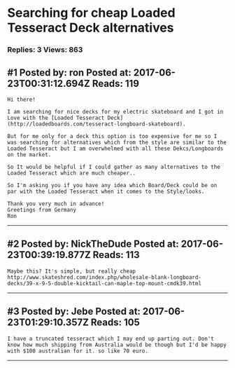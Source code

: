 # Searching for cheap Loaded Tesseract Deck alternatives

### Replies: 3 Views: 863

## \#1 Posted by: ron Posted at: 2017-06-23T00:31:12.694Z Reads: 119

```
Hi there!

I am searching for nice decks for my electric skateboard and I got in Love with the [Loaded Tesseract Deck](http://loadedboards.com/tesseract-longboard-skateboard).

But for me only for a deck this option is too expensive for me so I was searching for alternatives which from the style are similar to the Loaded Tesseract but I am overwhelmed with all these Dekcs/Longboards on the market.

So It would be helpful if I could gather as many alternatives to the Loaded Tesseract which are much cheaper..

So I'm asking you if you have any idea which Board/Deck could be on par with the Loaded Tesseract when it comes to the Style/looks.

Thank you very much in advance!
Greetings from Germany
Ron
```

---
## \#2 Posted by: NickTheDude Posted at: 2017-06-23T00:39:19.877Z Reads: 113

```
Maybe this? It's simple, but really cheap http://www.skateshred.com/index.php/wholesale-blank-longboard-decks/39-x-9-5-double-kicktail-can-maple-top-mount-cmdk39.html
```

---
## \#3 Posted by: Jebe Posted at: 2017-06-23T01:29:10.357Z Reads: 105

```
I have a truncated tesseract which I may end up parting out. Don't know how much shipping from Australia would be though but I'd be happy with $100 australian for it. so like 70 euro.
```

---
